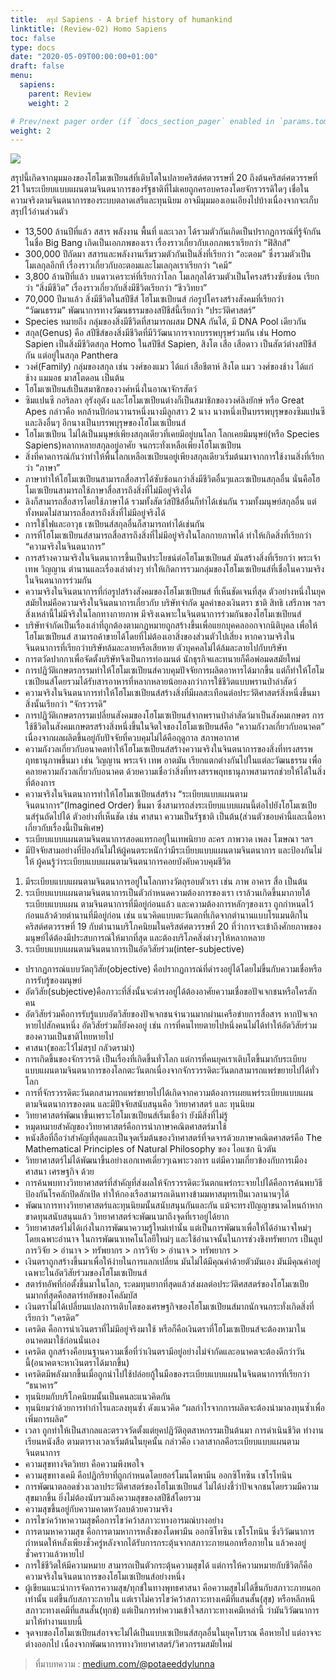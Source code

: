 ```yaml
---
title:  สรุป Sapiens - A brief history of humankind
linktitle: (Review-02) Homo Sapiens
toc: false
type: docs
date: "2020-05-09T00:00:00+01:00"
draft: false
menu:
  sapiens:
    parent: Review
    weight: 2

# Prev/next pager order (if `docs_section_pager` enabled in `params.toml`)
weight: 2
---
```


![](https://miro.medium.com/max/720/1*QYRBvdaqRElYItteHbEUhA.jpeg)

สรุปนี้เกิดจากมุมมองของโฮโมเซเปียนส์ที่เติบโตในปลายคริสต์ศตวรรษที่ 20 ถึงต้นคริสต์ศตวรรษที่ 21 ในระเบียบแบบแผนตามจินตนาการของรัฐชาติที่ไม่เคยถูกครอบครองโดยจักรวรรดิใดๆ เชื่อในความจริงตามจินตนาการของระบบตลาดเสรีและทุนนิยม อาจมีมุมมองเอนเอียงไปบ้างเนื่องจากจะเก็บสรุปไว้อ่านส่วนตัว

- 13,500 ล้านปีที่แล้ว สสาร พลังงาน พื้นที่ และเวลา ได้รวมตัวกันเกิดเป็นปรากฏการณ์ที่รู้จักกันในชื่อ Big Bang เกิดเป็นเอกภพของเรา เรื่องราวเกี่ยวกับเอกภพเราเรียกว่า “ฟิสิกส์”
- 300,000 ปีถัดมา สสารและพลังงานเริ่มรวมตัวกันเป็นสิ่งที่เรียกว่า “อะตอม” ซึ่งรวมตัวเป็นโมเลกุลอีกที เรื่องราวเกี่ยวกับอะตอมและโมเลกุลเราเรียกว่า “เคมี”
- 3,800 ล้านปีที่แล้ว บนดาวเคราะห์ที่เรียกว่าโลก โมเลกุลได้รวมตัวเป็นโครงสร้างซับซ้อน เรียกว่า “สิ่งมีชีวิต” เรื่องราวเกี่ยวกับสิ่งมีชีวิตเรียกว่า “ชีววิทยา”
- 70,000 ปีมาแล้ว สิ่งมีชีวิตในสปีชีส์ โฮโมเซเปียนส์ ก่อรูปโครงสร้างสังคมที่เรียกว่า “วัฒนธรรม” พัฒนาการทางวัฒนธรรมของสปีชีส์นี้เรียกว่า “ประวัติศาสตร์”
- Species หมายถึง กลุ่มของสิ่งมีชีวิตที่สามารถผสม DNA กันได้, มี DNA Pool เดียวกัน
- สกุล(Genus) คือ สปีชีส์ของสิ่งมีชีวิตที่มีวิวัฒนาการจากบรรพบุรุษร่วมกัน เช่น Homo Sapien เป็นสิ่งมีชีวิตสกุล Homo ในสปีชีส์ Sapien, สิงโต เสือ เสือดาว เป็นสัตว์ต่างสปีชีส์กัน แต่อยู่ในสกุล Panthera
- วงศ์(Family) กลุ่มของสกุล เช่น วงศ์ของแมว ได้แก่ เสือชีตาห์ สิงโต แมว วงศ์ของช้าง ได้แก่ ช้าง แมมอธ มาสโตดอน เป็นต้น
- โฮโมเซเปียนส์เป็นสมาชิกของวงศ์หนึ่งในอาณาจักรสัตว์
- ซิมแปนซี กอริลลา อุรังอุตัง และโฮโมเซเปียนต่างก็เป็นสมาชิกของวงศ์ลิงยักษ์ หรือ Great Apes กล่าวคือ หกล้านปีก่อนวานรหนึ่งนางมีลูกสาว 2 นาง นางหนึ่งเป็นบรรพบุรุษของซิมแปนซีและลิงอื่นๆ อีกนางเป็นบรรพบุรุษของโฮโมเซเปียนส์
- โฮโมเซเปียน ไม่ได้เป็นมนุษย์เพียงสกุลเดียวที่เคยมีอยู่บนโลก โลกเคยมีมนุษย์(หรือ Species Sapiens)หลากหลายสกุลอยู่อาศัย จนกระทั่งเหลือเพียงโฮโมเซเปียน
- สิ่งที่คาดการณ์กันว่าทำให้พื้นโลกเหลือเซเปียนอยู่เพียงสกุลเดียวเริ่มต้นมาจากการใช้งานสิ่งที่เรียกว่า “ภาษา”
- ภาษาทำให้โฮโมเซเปียนสามารถสื่อสารได้ซับซ้อนกว่าสิ่งมีชีวิตอื่นๆและเซเปียนสกุลอื่น นั่นคือโฮโมเซเปียนสามารถใช้ภาษาสื่อสารถึงสิ่งที่ไม่มีอยู่จริงได้
- ลิงก็สามารถสื่อสารโดยใช้ภาษาได้ รวมทั้งสัตว์สปีชีส์อื่นก็ทำได้เช่นกัน รวมทั้งมนุษย์สกุลอื่น แต่ทั้งหมดไม่สามารถสื่อสารถึงสิ่งที่ไม่มีอยู่จริงได้
- การใช้ไฟและอาวุธ เซเปียนส์สกุลอื่นก็สามารถทำได้เช่นกัน
- การที่โฮโมเซเปียนส์สามารถสื่อสารถึงสิ่งที่ไม่มีอยู่จริงในโลกกายภาพได้ ทำให้เกิดสิ่งที่เรียกว่า “ความจริงในจินตนาการ”
- การสร้างความจริงในจินตนาการขึ้นเป็นประโยชน์ต่อโฮโมเซเปียนส์ มันสร้างสิ่งที่เรียกว่า พระเจ้า เทพ วิญญาน ตำนานและเรื่องเล่าต่างๆ ทำให้เกิดการรวมกลุ่มของโฮโมเซเปียนส์ที่เชื่อในความจริงในจินตนาการร่วมกัน
- ความจริงในจินตนาการที่ก่อรูปสร้างสังคมของโฮโมเซเปียนส์ ที่เห็นชัดเจนที่สุด ตัวอย่างหนึ่งในยุคสมัยใหม่คือความจริงในจินตนาการเกี่ยวกับ บริษัทจำกัด มูลค่าของเงินตรา ชาติ สิทธิ เสรีภาพ ฯลฯ สิ่งเหล่านี้ไม่มีจริงในโลกทางกายภาพ มีจริงเฉพาะในจินตนาการร่วมกันของโฮโมเซเปียนส์
- บริษัทจำกัดเป็นเรื่องเล่าที่ถูกต้องตามกฏหมายถูกสร้างขึ้นเพื่อแยกบุคคลออกจากนิติบุคล เพื่อให้โฮโมเซเปียนส์ สามารถค้าขายได้โดยที่ไม่ต้องเอาสิ่งของส่วนตัวไปเสี่ยง หากความจริงในจินตนาการที่เรียกว่าบริษัทล้มละลายหรือเสียหาย ตัวบุคคลไม่ได้ล้มละลายไปกับบริษัท
- การตวัดปากกาเพื่อจัดตั้งบริษัทจึงเป็นการท่องมนต์ นักธุรกิจและทนายก็คือพ่อมดสมัยใหม่
- การปฏิวัติเกษตรกรรมทำให้โฮโมเซเปียนส์ควบคุมปัจจัยการผลิตอาหารได้มากขึ้น แต่ก็ทำให้โฮโมเซเปียนส์โดยรวมได้รับสารอาหารที่หลากหลายน้อยลงกว่าการใช้ชีวิตแบบพรานป่าล่าสัตว์
- ความจริงในจินตนาการทำให้โฮโมเซเปียนส์สร้างสิ่งที่มีผลสะเทือนต่อประวัติศาสตร์สิ่งหนึ่งขึ้นมา สิ่งนั้นเรียกว่า “จักรวรรดิ”
- การปฏิวัติเกษตรกรรมเปลี่ยนสังคมของโฮโมเซเปียนส์จากพรานป่าล่าสัตว์มาเป็นสังคมเกษตร การใช้ชีวิตในสังคมเกษตรสร้างสิ่งหนึ่งขึ้นในจิตใจของโฮโมเซเปียนส์คือ “ความกังวลเกี่ยวกับอนาคต” เนื่องจากผลผลิตขึ้นอยู่กับปัจจัยที่ควบคุมไม่ได้คือฤดูกาล สภาพอากาศ
- ความกังวลเกี่ยวกับอนาคตทำให้โฮโมเซเปียนส์สร้างความจริงในจินตนาการของสิ่งที่ทรงสรรพฤทธานุภาพขึ้นมา เช่น วิญญาน พระเจ้า เทพ อาตมัน เรียกแตกต่างกันไปในแต่ละวัฒนธรรม เพื่อคลายความกังวลเกี่ยวกับอนาคต ด้วยความเชื่อว่าสิ่งที่ทรงสรรพฤทธานุภาพสามารถช่วยให้ได้ในสิ่งที่ต้องการ
- ความจริงในจินตนาการทำให้โฮโมเซเปียนส์สร้าง “ระเบียบแบบแผนตามจินตนาการ”(Imagined Order) ขึ้นมา ซึ่งสามารถส่งระเบียบแบบแผนนี้ต่อไปยังโฮโมเซเปียนส์รุ่นถัดไปได้ ตัวอย่างที่เห็นชัด เช่น ศาสนา ความเป็นรัฐชาติ เป็นต้น(ส่วนตัวชอบคำนี้และเนื้อหาเกี่ยวกับเรื่องนี้เป็นพิเศษ)
- ระเบียบแบบแผนตามจินตนาการสอดแทรกอยู่ในเทพนิยาย ละคร ภาพวาด เพลง โฆษณา ฯลฯ
- มีปัจจัยสามอย่างที่ป้องกันไม่ให้ผู้คนตระหนักว่ามีระเบียบแบบแผนตามจินตนาการ และป้องกันไม่ให้ ผู้คนรู้ว่าระเบียบแบบแผนตามจินตนาการคอยบังคับควบคุมชีวิต

1. มีระเบียบแบบแผนตามจินตนาการอยู่ในโลกทางวัตถุรอบตัวเรา เช่น ภาพ อาคาร สื่อ เป็นต้น
2. ระเบียบแบบแผนตามจินตนาการเป็นตัวกำหนดความต้องการของเรา เราล้วนเกิดขึ้นมาภายใต้ระเบียบแบบแผน ตามจินตนาการที่มีอยู่ก่อนแล้ว และความต้องการหลักๆของเรา ถูกกำหนดไว้ก่อนแล้วด้วยตำนานที่มีอยู่ก่อน เช่น แนวคิดแบบตะวันตกที่เกิดจากตำนานแบบโรแมนติกในคริสต์ศตวรรษที่ 19 กับตำนานบริโภคนิยมในคริสต์ศตวรรษที่ 20 ที่ว่าการจะเข้าถึงศักยภาพของมนุษย์ได้ต้องมีประสบการณ์ให้มากที่สุด และต้องบริโภคสิ่งต่างๆให้หลากหลาย
3. ระเบียบแบบแผนตามจินตนาการเป็นอัตวิสัยร่วม(inter-subjective)

- ปรากฏการณ์แบบวัตถุวิสัย(objective) คือปรากฏการณ์ที่ดำรงอยู่ได้โดยไม่ขึ้นกับความเชื่อหรือการรับรู้ของมนุษย์
- อัตวิสัย(subjective)คือภาวะที่สิ่งนั้นจะดำรงอยู่ได้ต้องอาศัยความเชื่อขอปัจเจกชนหรือใครสักคน
- อัตวิสัยร่วมคือการรับรู้แบบอัตวิสัยของปัจเจกชนจำนวนมากผ่านเครือข่ายการสื่อสาร หากปัจเจกหายไปสักคนหนึ่ง อัตวิสัยร่วมก็ยังคงอยู่ เช่น การที่คนไทยตายไปหนึ่งคนไม่ได้ทำให้อัตวิสัยร่วมของความเป็นชาติไทยหายไป
- ศาสนา(ขอละไว้ไม่สรุป กลัวดราม่า)
- การเกิดขึ้นของจักรวรรดิ เป็นเรื่องที่เกิดขึ้นทั่วโลก แต่การที่คนยุคเราเติบโตขึ้นมากับระเบียบแบบแผนตามจินตนาการของโลกตะวันตกเนื่องจากจักรวรรดิตะวันตกสามารถแพร่ขยายไปได้ทั่วโลก
- การที่จักรวรรดิตะวันตกสามารถแพร่ขยายไปได้เกิดจากความต้องการเผยแพร่ระเบียบแบบแผนตามจินตนาการของตน และมีปัจจัยสนับสนุนคือ วิทยาศาสตร์ และ ทุนนิยม
- วิทยาศาสตร์พัฒนาขึ้นเพราะโฮโมเซเปียนส์เริ่มเชื่อว่า ยังมีสิ่งที่ไม่รู้
- หมุดหมายสำคัญของวิทยาศาสตร์คือการนำภาษาคณิตศาสตร์มาใช้
- หนังสือที่ถือว่าสำคัญที่สุดและเป็นจุดเริ่มต้นของวิทศาสตร์ที่จดจารด้วยภาษาคณิตศาสตร์คือ The Mathematical Principles of Natural Philosophy ของ ไอแซก นิวตัน
- วิทยาศาสตร์ไม่ได้พัฒนาขึ้นอย่างเอกเทศเดี่ยวๆเฉพาะวงการ แต่มีความเกี่ยวข้องกับการเมือง ศาสนา เศรษฐกิจ ด้วย
- การค้นพบทางวิทยาศาสตร์ที่สำคัญที่ส่งผลให้จักรวรรดิตะวันตกแพร่กระจายไปได้คือการค้นพบวิธีป้องกันโรคลักปิดลักเปิด ทำให้กองเรือสามารถเดินทางข้ามมหาสมุทรเป็นเวลานานๆได้
- พัฒนาการทางวิทยาศาสตร์และทุนนิยมนั้นสนับสนุนกันและกัน แม้จะทรงปัญญาขนาดไหนถ้าหากขาดทุนสนับสนุนแล้ว วิทยาศาสตร์จะพัฒนามาถึงจุดที่เราอยู่ได้ยาก
- วิทยาศาสตร์ไม่ได้เก่งในการพัฒนาความรู้ใหม่เท่านั้น แต่เป็นการพัฒนาเพื่อให้ได้อำนาจใหม่ๆ โดยเฉพาะอำนาจ ในการพัฒนาเทคโนโลยีใหม่ๆ และใช้อำนาจนั้นในการช่วงชิงทรัพยากร เป็นลูป การวิจัย > อำนาจ > ทรัพยากร > การวิจัย > อำนาจ > ทรัพยากร >
- เงินตราถูกสร้างขึ้นมาเพื่อให้ง่ายในการแลกเปลี่ยน มันไม่ได้มีคุณค่าด้วยตัวมันเอง มันมีคุณค่าอยู่เฉพาะในอัตวิสัยร่วมของโฮโมเซเปียนส์
- สตาร์ทอัพที่ก่อตั้งขึ้นมาในโลก, ระดมทุนยากที่สุดแล้วส่งผลต่อประวัติศสสตร์ของโฮโมเซเปียนมากที่สุดคือสตาร์ทอัพของโคลัมบัส
- เงินตราไม่ได้เปลี่ยนแปลงการเติบโตของเศรษฐกิจของโฮโมเซเปียนส์มากนักจนกระทั่งเกิดสิ่งที่เรียกว่า “เครดิต”
- เครดิต คือการนำเงินตราที่ไม่มีอยู่จริงมาใช้ หรือก็คือเงินตราที่โฮโมเซเปียนส์จะต้องหามาในอนาคตมาใช้ก่อนนั่นเอง
- เครดิต ถูกสร้างคือบนฐานความเชื่อที่ว่าเงินตรามีอยู่อย่างไม่จำกัดและอนาคตจะต้องดีกว่าวันนี้(อนาคตจะหาเงินตราได้มากขึ้น)
- เครดิตมีพลังมากขึ้นเมื่อถูกนำไปใช้ปล่อยกู้ในมือของระเบียบแบบแผนในจินตนาการที่เรียกว่า “ธนาคาร”
- ทุนนิยมกับบริโภคนิยมนั้นเป็นคนละแนวคิดกัน
- ทุนนิยมว่าด้วยการทำกำไรและลงทุนซ้ำ ดังแนวคิด “ผลกำไรจากการผลิตจะต้องนำมาลงทุนซ้ำเพื่อเพิ่มการผลิต”
- เวลา ถูกทำให้เป็นสากลและตรวจวัดตั้งแต่ยุคปฏิวัติอุตสาหกรรมเป็นต้นมา การดำเนินชีวิต ทำงาน เรียนหนังสือ ตามตารางเวลาเริ่มต้นในยุคนั้น กล่าวคือ เวลาสากลคือระเบียบแบบแผนตามจินตนาการ
- ความสุขทางจิตวิทยา คือความพึงพอใจ
- ความสุขทางเคมี คือปฏิกริยาที่ถูกกำหนดโดยฮอร์โมนโดพามีน ออกซิโทซิน เซโรโทนิน
- การพัฒนาตลอดช่วงเวลาประวัติศาสตร์ของโฮโมเซเปียนส์ ไม่ได้บ่งชี้ว่าปัจเจกชนโดยรวมมีความสุขมากขึ้น ยิ่งไม่ต้องนับรวมถึงความสุขของสปีชีส์โดยรวม
- ความสุขขึ้นอยู่กับความคาดหวังลบด้วยความจริง
- การไขว่คว้าหาความสุขคือการไขว่คว้าสภาวะทางอารมณ์บางอย่าง
- การตามหาความสุข คือการตามหาการหลั่งของโดพามีน ออกซิโทซิน เซโรโทนิน ซึ่งวิวัฒนาการกำหนดให้หลั่งเพียงชั่วครู่หลังจากได้รับการกระตุ้นจากสภาวะภายนอกหรือภายใน แล้วคงอยู่ชั่วคราวแล้วหายไป
- การใช้ชีวิตให้มีความหมาย สามารถเป็นตัวกระตุ้นความสุขได้ แต่การให้ความหมายกับชีวิตก็คือความจริงในจินตนาการของโฮโมเซเปียนส์อย่างหนึ่ง
- ผู้เขียนแนะนำการจัดการความสุข/ทุกข์ในทางพุทธศาสนา คือความสุขไม่ได้ขึ้นกับสภาวะภายนอกเท่านั้น แต่ขึ้นกับสภาวะภายใน แต่เราไม่ควรไขว่คว้าสภาวะทางเคมีที่แสนสั้น(สุข) หรือหลีกหนีสภาวะทางเคมีที่แสนสั้น(ทุกข์) แต่เป็นการทำความเข้าใจสภาวะทางเคมีเหล่านี้ ว่ามันวิวัฒนาการมาให้ทำงานแบบนี้
- จุดจบของโฮโมเซเปียนส์อาจจะไม่ได้เป็นแบบเซเปียนส์สกุลอื่นในยุคโบราณ คือหายไป แต่อาจจะต่างออกไป เนื่องจากพัฒนาการทางวิทยาศาสตร์/วิศวกรรมสมัยใหม่

> ที่มาบทความ : [medium.com/@potaeeddylunna](https://medium.com/@potaeeddylunna/%E0%B8%AA%E0%B8%A3%E0%B8%B8%E0%B8%9B-sapiens-a-brief-history-of-humankind-by-trader-group-%E0%B9%80%E0%B8%84%E0%B9%89%E0%B8%B2%E0%B9%80%E0%B8%AD%E0%B8%87-%E0%B8%81%E0%B9%87%E0%B9%80%E0%B8%84%E0%B9%89%E0%B8%B2%E0%B8%88%E0%B8%B0%E0%B8%95%E0%B8%B1%E0%B9%89%E0%B8%87%E0%B8%8A%E0%B8%B7%E0%B9%88%E0%B8%AD%E0%B9%81%E0%B8%9A%E0%B8%9A%E0%B8%99%E0%B8%B5%E0%B9%89%E0%B8%AD%E0%B9%88%E0%B8%B0-83dede47f875)